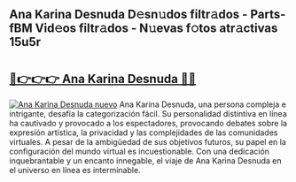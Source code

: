 ## Ana Karina Desnuda D𝚎sn𝚞dos filtr𝚊dos - Parts-fBM Vid𝚎os filtr𝚊dos - N𝚞evas f𝚘tos atr𝚊ctivas 15u5r

# <h2><a href="http://mbe38z7.tromn.icu/?c=Ana+Karina+Desnuda">🔗👉👉👉 Ana Karina Desnuda 🔗🔗</a></h2>

[![Ana Karina Desnuda nuevo](https://i.imgur.com/pEAQMta.gif)](http://mbe38z7.tromn.icu/?c=Ana+Karina+Desnuda)
Ana Karina Desnuda, una persona compleja e intrigante, desafía la categorización fácil. Su personalidad distintiva en línea ha cautivado y provocado a los espectadores, provocando debates sobre la expresión artística, la privacidad y las complejidades de las comunidades virtuales. A pesar de la ambigüedad de sus objetivos futuros, su papel en la configuración del mundo virtual es incuestionable. Con una dedicación inquebrantable y un encanto innegable, el viaje de Ana Karina Desnuda en el universo en línea es interminable.
